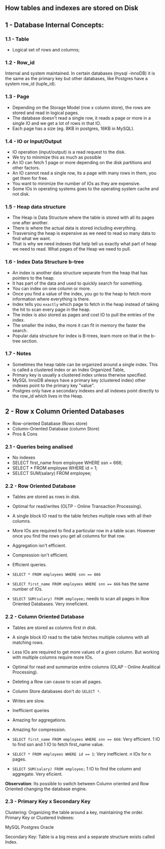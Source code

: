 ## How tables and indexes are stored on Disk





## 1 - Database Internal Concepts:

### 1.1 - Table

- Logical set of rows and columns;

### 1.2 - Row_id

Internal and system maintained. In certain databases (mysql -innoDB) it is the same as the primary key but other databases, like Postgres have a system row_id (tuple_id).

### 1.3 - Page

- Depending on the Storage Model (row x column store), the rows are stored and read in logical pages.
- The database doesn't read a single row, it reads a page or more in a single IO and we get a lot of rows in that IO.
- Each page has a size (eg. 8KB in postgres, 16KB in MySQL).


### 1.4 - IO or Input/Output

- IO operation (input/output) is a read request to the disk.
- We try to minimize this as much as possible
- An IO can fetch 1 page or more depending on the disk partitions and other factors.
- An IO cannot read a single row, its a page with many rows in them, you get them for free.
- You want to minimize the number of IOs as they are expensive.
- Some IOs in operating systems goes to the operating system cache and not disk.

### 1.5 - Heap data structure

- The Heap is Data Structure where the table is stored with all its pages one after another.
- There is where the actual data is stored including everything.
- Trasversing the heap is expensive as we need to read so many data to find what we want.
- That is why we need indexes that help tell us exactly what part of heap we need to read. What pages of the Heap we need to pull.

### 1.6 - Index Data Structure b-tree

- An index is another data structure separate from the heap that has pointers to the heap.
- It has part of the data and used to quickly search for something.
- You can index on one column or more.
- Once you find a value of the index, you go to the heap to fetch more information where everything is there.
- Index tells you `exactly` which page to fetch in the heap instead of taking the hit to scan every page in the heap.
- The index is also stored as pages and cost IO to pull the entries of the index.
- The smaller the index, the more it can fit in memory the faster the search.
- Popular data structure for index is B-trees, learn more on that in the b-tree section.

### 1.7 - Notes

- Sometimes the heap table can be organized around a single index. This is called a clustered index or an Index Organized Table,
- Primary key is usually a clustered index unless therwise specified.
- MySQL InnoDB always have a primary key (clustered index) other indexes point to the primary key "value".
- Postgres only have a secondary indexes and all indexes point directly to the row_id which lives in the Heap.




## 2 - Row x Column Oriented Databases

- Row-oriented Database (Rows store)
- Column-Oriented Database (column Store)
- Pros & Cons


### 2.1 - Queries being analised

- No indexes
- SELECT first_name from employee WHERE ssn = 666;
- SELECT * FROM employee WHERE id = 1;
- SELECT SUM(salary) FROM employee;


### 2.2 - Row Oriented Database

- Tables are stored as rows in disk.
- Optimal for read/writes (OLTP - Online Transaction Processing).
- A single block IO read to the table fetches multiple rows with all their columns.
- More IOs are required to find a particular row in a table scan. However once you find the rows you get all columns for that row.
- Aggregation isn't efficient.
- Compression isn't efficient.
- Efficient queries.


- `SELECT * FROM employees WHERE snn == 666`
- `SELECT first_name FROM employees WHERE snn == 666` has the same number of IOs.
- `SELECT SUM(salary) FROM employee;` needs to scan all pages in Row Oriented Databases. Very inneficient.


### 2.2 - Column Oriented Database

- Tables are stored as columns first in disk.
- A single block IO read to the table fetches multiple columns with all matching rows.
- Less IOs are required to get more values of a given column. But working with multiple columns require more IOs.
- Optimal for read and summarize entire columns (OLAP - Online Analitical Processing).
- Deleting a Row can cause to scan all pages.
- Column Store databases don't do `SELECT *`.
- Writes are slow.
- Inefficient queries
- Amazing for aggregations.
- Amazing for compression.

- `SELECT first_name FROM employees WHERE snn == 666`: Very efficient. 1 IO to find ssn and 1 IO to fetch first_name value.
- `SELECT * FROM employees WHERE id == 1`: Very inefficient. n IOs for n pages.
- `SELECT SUM(salary) FROM employee;` 1 IO to find the column and aggregate. Very eficient.


**Observation**: Its possible to switch between Column oriented and Row Oriented changing the database engine.



### 2.3 - Primary Key x Secondary Key

Clustering: Organizing the table around a key, maintaining the order.
Primary Key or Clustered Indexes:

MySQL
Postgres
Oracle

Secondary Key: Table is a big mess and a separate structure exists called Index.